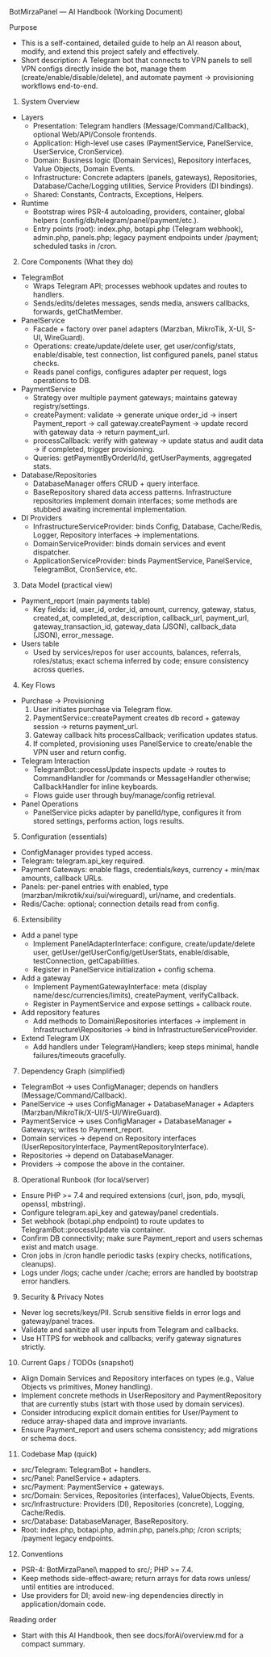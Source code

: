 BotMirzaPanel — AI Handbook (Working Document)

Purpose
- This is a self-contained, detailed guide to help an AI reason about, modify, and extend this project safely and effectively.
- Short description: A Telegram bot that connects to VPN panels to sell VPN configs directly inside the bot, manage them (create/enable/disable/delete), and automate payment → provisioning workflows end-to-end.

1) System Overview
- Layers
  - Presentation: Telegram handlers (Message/Command/Callback), optional Web/API/Console frontends.
  - Application: High-level use cases (PaymentService, PanelService, UserService, CronService).
  - Domain: Business logic (Domain Services), Repository interfaces, Value Objects, Domain Events.
  - Infrastructure: Concrete adapters (panels, gateways), Repositories, Database/Cache/Logging utilities, Service Providers (DI bindings).
  - Shared: Constants, Contracts, Exceptions, Helpers.
- Runtime
  - Bootstrap wires PSR-4 autoloading, providers, container, global helpers (config/db/telegram/panel/payment/etc.).
  - Entry points (root): index.php, botapi.php (Telegram webhook), admin.php, panels.php; legacy payment endpoints under /payment; scheduled tasks in /cron.

2) Core Components (What they do)
- TelegramBot
  - Wraps Telegram API; processes webhook updates and routes to handlers.
  - Sends/edits/deletes messages, sends media, answers callbacks, forwards, getChatMember.
- PanelService
  - Facade + factory over panel adapters (Marzban, MikroTik, X-UI, S-UI, WireGuard).
  - Operations: create/update/delete user, get user/config/stats, enable/disable, test connection, list configured panels, panel status checks.
  - Reads panel configs, configures adapter per request, logs operations to DB.
- PaymentService
  - Strategy over multiple payment gateways; maintains gateway registry/settings.
  - createPayment: validate → generate unique order_id → insert Payment_report → call gateway.createPayment → update record with gateway data → return payment_url.
  - processCallback: verify with gateway → update status and audit data → if completed, trigger provisioning.
  - Queries: getPaymentByOrderId/Id, getUserPayments, aggregated stats.
- Database/Repositories
  - DatabaseManager offers CRUD + query interface.
  - BaseRepository shared data access patterns. Infrastructure repositories implement domain interfaces; some methods are stubbed awaiting incremental implementation.
- DI Providers
  - InfrastructureServiceProvider: binds Config, Database, Cache/Redis, Logger, Repository interfaces → implementations.
  - DomainServiceProvider: binds domain services and event dispatcher.
  - ApplicationServiceProvider: binds PaymentService, PanelService, TelegramBot, CronService, etc.

3) Data Model (practical view)
- Payment_report (main payments table)
  - Key fields: id, user_id, order_id, amount, currency, gateway, status, created_at, completed_at, description, callback_url, payment_url, gateway_transaction_id, gateway_data (JSON), callback_data (JSON), error_message.
- Users table
  - Used by services/repos for user accounts, balances, referrals, roles/status; exact schema inferred by code; ensure consistency across queries.

4) Key Flows
- Purchase → Provisioning
  1) User initiates purchase via Telegram flow.
  2) PaymentService::createPayment creates db record + gateway session → returns payment_url.
  3) Gateway callback hits processCallback; verification updates status.
  4) If completed, provisioning uses PanelService to create/enable the VPN user and return config.
- Telegram Interaction
  - TelegramBot::processUpdate inspects update → routes to CommandHandler for /commands or MessageHandler otherwise; CallbackHandler for inline keyboards.
  - Flows guide user through buy/manage/config retrieval.
- Panel Operations
  - PanelService picks adapter by panelId/type, configures it from stored settings, performs action, logs results.

5) Configuration (essentials)
- ConfigManager provides typed access.
- Telegram: telegram.api_key required.
- Payment Gateways: enable flags, credentials/keys, currency + min/max amounts, callback URLs.
- Panels: per-panel entries with enabled, type (marzban/mikrotik/xui/sui/wireguard), url/name, and credentials.
- Redis/Cache: optional; connection details read from config.

6) Extensibility
- Add a panel type
  - Implement PanelAdapterInterface: configure, create/update/delete user, getUser/getUserConfig/getUserStats, enable/disable, testConnection, getCapabilities.
  - Register in PanelService initialization + config schema.
- Add a gateway
  - Implement PaymentGatewayInterface: meta (display name/desc/currencies/limits), createPayment, verifyCallback.
  - Register in PaymentService and expose settings + callback route.
- Add repository features
  - Add methods to Domain\Repositories interfaces → implement in Infrastructure\Repositories → bind in InfrastructureServiceProvider.
- Extend Telegram UX
  - Add handlers under Telegram\Handlers; keep steps minimal, handle failures/timeouts gracefully.

7) Dependency Graph (simplified)
- TelegramBot → uses ConfigManager; depends on handlers (Message/Command/Callback).
- PanelService → uses ConfigManager + DatabaseManager + Adapters (Marzban/MikroTik/X-UI/S-UI/WireGuard).
- PaymentService → uses ConfigManager + DatabaseManager + Gateways; writes to Payment_report.
- Domain services → depend on Repository interfaces (UserRepositoryInterface, PaymentRepositoryInterface).
- Repositories → depend on DatabaseManager.
- Providers → compose the above in the container.

8) Operational Runbook (for local/server)
- Ensure PHP >= 7.4 and required extensions (curl, json, pdo, mysqli, openssl, mbstring).
- Configure telegram.api_key and gateway/panel credentials.
- Set webhook (botapi.php endpoint) to route updates to TelegramBot::processUpdate via container.
- Confirm DB connectivity; make sure Payment_report and users schemas exist and match usage.
- Cron jobs in /cron handle periodic tasks (expiry checks, notifications, cleanups).
- Logs under /logs; cache under /cache; errors are handled by bootstrap error handlers.

9) Security & Privacy Notes
- Never log secrets/keys/PII. Scrub sensitive fields in error logs and gateway/panel traces.
- Validate and sanitize all user inputs from Telegram and callbacks.
- Use HTTPS for webhook and callbacks; verify gateway signatures strictly.

10) Current Gaps / TODOs (snapshot)
- Align Domain Services and Repository interfaces on types (e.g., Value Objects vs primitives, Money handling).
- Implement concrete methods in UserRepository and PaymentRepository that are currently stubs (start with those used by domain services).
- Consider introducing explicit domain entities for User/Payment to reduce array-shaped data and improve invariants.
- Ensure Payment_report and users schema consistency; add migrations or schema docs.

11) Codebase Map (quick)
- src/Telegram: TelegramBot + handlers.
- src/Panel: PanelService + adapters.
- src/Payment: PaymentService + gateways.
- src/Domain: Services, Repositories (interfaces), ValueObjects, Events.
- src/Infrastructure: Providers (DI), Repositories (concrete), Logging, Cache/Redis.
- src/Database: DatabaseManager, BaseRepository.
- Root: index.php, botapi.php, admin.php, panels.php; /cron scripts; /payment legacy endpoints.

12) Conventions
- PSR-4: BotMirzaPanel\ mapped to src/; PHP >= 7.4.
- Keep methods side-effect-aware; return arrays for data rows unless/ until entities are introduced.
- Use providers for DI; avoid new-ing dependencies directly in application/domain code.

Reading order
- Start with this AI Handbook, then see docs/forAi/overview.md for a compact summary.